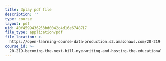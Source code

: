 ```yaml
---
title: 3play pdf file
description: ''
type: course
layout: pdf
uid: 40f4599436253bd0042c4d16e6748717
file_type: application/pdf
file_location: >-
  https://open-learning-course-data-production.s3.amazonaws.com/20-219-becoming-the-next-bill-nye-writing-and-hosting-the-educational-show-january-iap-2015/40f4599436253bd0042c4d16e6748717_AjK2zF9yN0k.pdf
course_id: >-
  20-219-becoming-the-next-bill-nye-writing-and-hosting-the-educational-show-january-iap-2015
---
```

